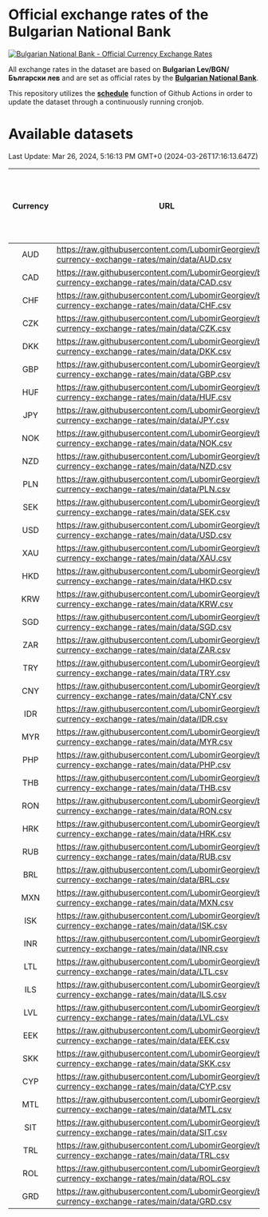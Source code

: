 # Official exchange rates of the Bulgarian National Bank

[![Bulgarian National Bank - Official Currency Exchange Rates](https://github.com/LubomirGeorgiev/bnb-currency-exchange-rates/actions/workflows/update-rates.yml/badge.svg?branch=main)](https://github.com/LubomirGeorgiev/bnb-currency-exchange-rates/actions/workflows/update-rates.yml)

All exchange rates in the dataset are based on **Bulgarian Lev/BGN/Български лев** and are set as official rates by the [**Bulgarian National Bank**](https://www.bnb.bg/Statistics/StExternalSector/StExchangeRates/StERForeignCurrencies/index.htm?toLang=_EN).

This repository utilizes the [**schedule**](https://docs.github.com/en/actions/reference/events-that-trigger-workflows) function of Github Actions in order to update the dataset through a continuously running cronjob.

# Available datasets

<!-- START LINKS (DO NOT EVER FU*ING DELETE THIS COMMENT FOR THE LOVE OF YOUR LIFE!!! IF YOU ARE CURIOS HOW IT WORKS, YOU CAN HAVE A LOOK AT ./src/updateReadme.ts) -->

Last Update: Mar 26, 2024, 5:16:13 PM GMT+0 (2024-03-26T17:16:13.647Z)

| Currency | URL                                                                                             | Number of records | Number of missing days that were filled in |
| :------: | ----------------------------------------------------------------------------------------------- | :---------------: | :----------------------------------------: |
|   AUD    | https://raw.githubusercontent.com/LubomirGeorgiev/bnb-currency-exchange-rates/main/data/AUD.csv |       8808        |                    2721                    |
|   CAD    | https://raw.githubusercontent.com/LubomirGeorgiev/bnb-currency-exchange-rates/main/data/CAD.csv |       8808        |                    2721                    |
|   CHF    | https://raw.githubusercontent.com/LubomirGeorgiev/bnb-currency-exchange-rates/main/data/CHF.csv |       8808        |                    2721                    |
|   CZK    | https://raw.githubusercontent.com/LubomirGeorgiev/bnb-currency-exchange-rates/main/data/CZK.csv |       8808        |                    2721                    |
|   DKK    | https://raw.githubusercontent.com/LubomirGeorgiev/bnb-currency-exchange-rates/main/data/DKK.csv |       8808        |                    2721                    |
|   GBP    | https://raw.githubusercontent.com/LubomirGeorgiev/bnb-currency-exchange-rates/main/data/GBP.csv |       8808        |                    2721                    |
|   HUF    | https://raw.githubusercontent.com/LubomirGeorgiev/bnb-currency-exchange-rates/main/data/HUF.csv |       8808        |                    2721                    |
|   JPY    | https://raw.githubusercontent.com/LubomirGeorgiev/bnb-currency-exchange-rates/main/data/JPY.csv |       8808        |                    2721                    |
|   NOK    | https://raw.githubusercontent.com/LubomirGeorgiev/bnb-currency-exchange-rates/main/data/NOK.csv |       8808        |                    2721                    |
|   NZD    | https://raw.githubusercontent.com/LubomirGeorgiev/bnb-currency-exchange-rates/main/data/NZD.csv |       8808        |                    2721                    |
|   PLN    | https://raw.githubusercontent.com/LubomirGeorgiev/bnb-currency-exchange-rates/main/data/PLN.csv |       8808        |                    2721                    |
|   SEK    | https://raw.githubusercontent.com/LubomirGeorgiev/bnb-currency-exchange-rates/main/data/SEK.csv |       8808        |                    2721                    |
|   USD    | https://raw.githubusercontent.com/LubomirGeorgiev/bnb-currency-exchange-rates/main/data/USD.csv |       8808        |                    2721                    |
|   XAU    | https://raw.githubusercontent.com/LubomirGeorgiev/bnb-currency-exchange-rates/main/data/XAU.csv |       8808        |                    2723                    |
|   HKD    | https://raw.githubusercontent.com/LubomirGeorgiev/bnb-currency-exchange-rates/main/data/HKD.csv |       8508        |                    2632                    |
|   KRW    | https://raw.githubusercontent.com/LubomirGeorgiev/bnb-currency-exchange-rates/main/data/KRW.csv |       8508        |                    2632                    |
|   SGD    | https://raw.githubusercontent.com/LubomirGeorgiev/bnb-currency-exchange-rates/main/data/SGD.csv |       8508        |                    2632                    |
|   ZAR    | https://raw.githubusercontent.com/LubomirGeorgiev/bnb-currency-exchange-rates/main/data/ZAR.csv |       8508        |                    2632                    |
|   TRY    | https://raw.githubusercontent.com/LubomirGeorgiev/bnb-currency-exchange-rates/main/data/TRY.csv |       6988        |                    2160                    |
|   CNY    | https://raw.githubusercontent.com/LubomirGeorgiev/bnb-currency-exchange-rates/main/data/CNY.csv |       6872        |                    2128                    |
|   IDR    | https://raw.githubusercontent.com/LubomirGeorgiev/bnb-currency-exchange-rates/main/data/IDR.csv |       6872        |                    2128                    |
|   MYR    | https://raw.githubusercontent.com/LubomirGeorgiev/bnb-currency-exchange-rates/main/data/MYR.csv |       6872        |                    2128                    |
|   PHP    | https://raw.githubusercontent.com/LubomirGeorgiev/bnb-currency-exchange-rates/main/data/PHP.csv |       6872        |                    2128                    |
|   THB    | https://raw.githubusercontent.com/LubomirGeorgiev/bnb-currency-exchange-rates/main/data/THB.csv |       6872        |                    2128                    |
|   RON    | https://raw.githubusercontent.com/LubomirGeorgiev/bnb-currency-exchange-rates/main/data/RON.csv |       6813        |                    2110                    |
|   HRK    | https://raw.githubusercontent.com/LubomirGeorgiev/bnb-currency-exchange-rates/main/data/HRK.csv |       6422        |                    1986                    |
|   RUB    | https://raw.githubusercontent.com/LubomirGeorgiev/bnb-currency-exchange-rates/main/data/RUB.csv |       6118        |                    1889                    |
|   BRL    | https://raw.githubusercontent.com/LubomirGeorgiev/bnb-currency-exchange-rates/main/data/BRL.csv |       5902        |                    1831                    |
|   MXN    | https://raw.githubusercontent.com/LubomirGeorgiev/bnb-currency-exchange-rates/main/data/MXN.csv |       5902        |                    1831                    |
|   ISK    | https://raw.githubusercontent.com/LubomirGeorgiev/bnb-currency-exchange-rates/main/data/ISK.csv |       5812        |                    1803                    |
|   INR    | https://raw.githubusercontent.com/LubomirGeorgiev/bnb-currency-exchange-rates/main/data/INR.csv |       5533        |                    1715                    |
|   LTL    | https://raw.githubusercontent.com/LubomirGeorgiev/bnb-currency-exchange-rates/main/data/LTL.csv |       5151        |                    1580                    |
|   ILS    | https://raw.githubusercontent.com/LubomirGeorgiev/bnb-currency-exchange-rates/main/data/ILS.csv |       4807        |                    1494                    |
|   LVL    | https://raw.githubusercontent.com/LubomirGeorgiev/bnb-currency-exchange-rates/main/data/LVL.csv |       4788        |                    1468                    |
|   EEK    | https://raw.githubusercontent.com/LubomirGeorgiev/bnb-currency-exchange-rates/main/data/EEK.csv |       3998        |                    1224                    |
|   SKK    | https://raw.githubusercontent.com/LubomirGeorgiev/bnb-currency-exchange-rates/main/data/SKK.csv |       2970        |                    912                     |
|   CYP    | https://raw.githubusercontent.com/LubomirGeorgiev/bnb-currency-exchange-rates/main/data/CYP.csv |       2902        |                    886                     |
|   MTL    | https://raw.githubusercontent.com/LubomirGeorgiev/bnb-currency-exchange-rates/main/data/MTL.csv |       2602        |                    797                     |
|   SIT    | https://raw.githubusercontent.com/LubomirGeorgiev/bnb-currency-exchange-rates/main/data/SIT.csv |       2542        |                    778                     |
|   TRL    | https://raw.githubusercontent.com/LubomirGeorgiev/bnb-currency-exchange-rates/main/data/TRL.csv |       1818        |                    559                     |
|   ROL    | https://raw.githubusercontent.com/LubomirGeorgiev/bnb-currency-exchange-rates/main/data/ROL.csv |       1695        |                    522                     |
|   GRD    | https://raw.githubusercontent.com/LubomirGeorgiev/bnb-currency-exchange-rates/main/data/GRD.csv |        359        |                    107                     |

<!-- END LINKS (DO NOT EVER FU*ING DELETE THIS COMMENT FOR THE LOVE OF YOUR LIFE!!! IF YOU ARE CURIOS HOW IT WORKS, YOU CAN HAVE A LOOK AT ./src/updateReadme.ts) -->
